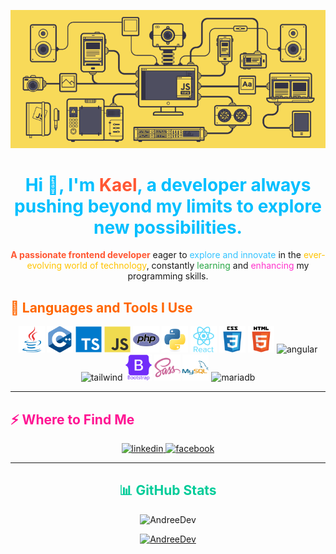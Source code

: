 <p align="center">
  <img src="https://raw.githubusercontent.com/AndreMickael-Dev/AndreMickael-Dev/main/photo.gif" alt="Tech Network GIF">
</p>

<h1 align="center" style="color:#00bfff;">Hi 👋, I'm <span style="color:#ff5733;">Kael</span>, a developer always pushing beyond my limits to explore new possibilities.</h1>

<p align="center">
  <strong><span style="color:#ff5733;">A passionate frontend developer</span></strong> 
  eager to <span style="color:#33c3ff;">explore and innovate</span> in the 
  <span style="color:#ffc300;">ever-evolving world of technology</span>, 
  constantly <span style="color:#28a745;">learning</span> and 
  <span style="color:#ff33cc;">enhancing</span> my programming skills.
</p>

<h2 style="color:#ff6600;">🚀 Languages and Tools I Use</h2>

<p align="center">
  <img src="https://raw.githubusercontent.com/devicons/devicon/master/icons/java/java-original.svg" alt="java" width="42" height="42" />
  <img src="https://raw.githubusercontent.com/devicons/devicon/master/icons/cplusplus/cplusplus-original.svg" alt="cplusplus" width="42" height="42" />
  <img src="https://raw.githubusercontent.com/devicons/devicon/master/icons/typescript/typescript-original.svg" alt="typescript" width="42" height="42" />
  <img src="https://raw.githubusercontent.com/devicons/devicon/master/icons/javascript/javascript-original.svg" alt="javascript" width="42" height="42" />
  <img src="https://raw.githubusercontent.com/devicons/devicon/master/icons/php/php-original.svg" alt="php" width="42" height="42" />
  <img src="https://raw.githubusercontent.com/devicons/devicon/master/icons/python/python-original.svg" alt="python" width="42" height="42" />
  <img src="https://raw.githubusercontent.com/devicons/devicon/master/icons/react/react-original-wordmark.svg" alt="react" width="42" height="42" />
  <img src="https://raw.githubusercontent.com/devicons/devicon/master/icons/css3/css3-original-wordmark.svg" alt="css3" width="42" height="42" />
  <img src="https://raw.githubusercontent.com/devicons/devicon/master/icons/html5/html5-original-wordmark.svg" alt="html5" width="42" height="42" />
  <img src="https://angular.io/assets/images/logos/angular/angular.svg" alt="angular" width="42" height="42" />
  <img src="https://www.vectorlogo.zone/logos/tailwindcss/tailwindcss-icon.svg" alt="tailwind" width="42" height="42" />
  <img src="https://raw.githubusercontent.com/devicons/devicon/master/icons/bootstrap/bootstrap-plain-wordmark.svg" alt="bootstrap" width="42" height="42" />
  <img src="https://raw.githubusercontent.com/devicons/devicon/master/icons/sass/sass-original.svg" alt="sass" width="42" height="42" />
  <img src="https://raw.githubusercontent.com/devicons/devicon/master/icons/mysql/mysql-original-wordmark.svg" alt="mysql" width="42" height="42" />
  <img src="https://www.vectorlogo.zone/logos/mariadb/mariadb-icon.svg" alt="mariadb" width="42" height="42" />
</p>

---

<h2 style="color:#ff1493;">⚡️ Where to Find Me</h2>

<p align="center">
  <a href="https://www.linkedin.com/in/andre-mickael-que-6b2572329/" target="_blank">
    <img src="https://img.shields.io/badge/LinkedIn-%230077b5.svg?style=for-the-badge&logo=linkedin&logoColor=white" alt="linkedin">
  </a>
  <a href="https://www.facebook.com/andreque20" target="_blank">
    <img src="https://img.shields.io/badge/Facebook-%231877f2.svg?style=for-the-badge&logo=facebook&logoColor=white" alt="facebook">
  </a>
</p>

---

<h2 align="center" style="color:#00cc99;">📊 GitHub Stats</h2>

<p align="center">
  <img src="https://github-readme-stats.vercel.app/api/top-langs?username=AndreeDev&show_icons=true&locale=en&layout=compact" alt="AndreeDev" />
</p>

<p align="center">
  <a href="https://github.com/ryo-ma/github-profile-trophy">
    <img src="https://github-profile-trophy.vercel.app/?username=AndreeDev" alt="AndreeDev" />
  </a>
</p>
